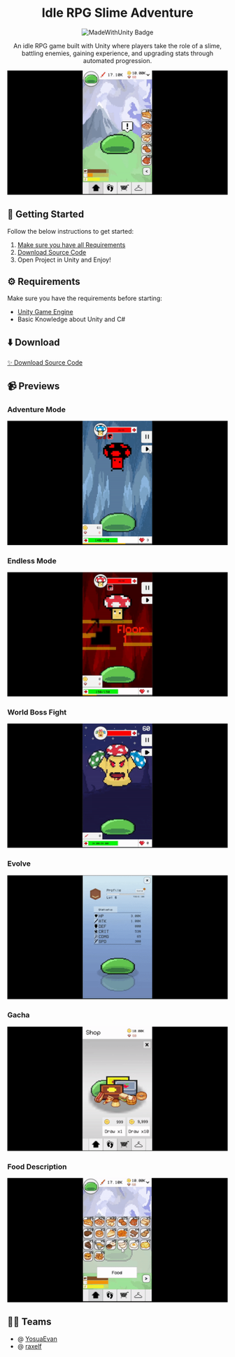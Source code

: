<div id="header" align="center">
   <h1>
    Idle RPG Slime Adventure
  </h1>
  <img src="https://img.shields.io/badge/Made%20with-Unity-57b9d3.svg?style=for-the-badge&logo=unity" alt="MadeWithUnity Badge"/>
  
An idle RPG game built with Unity where players take the role of a slime, battling enemies, gaining experience, and upgrading stats through automated progression.
</div>

<p align="center">
  <img src="Preview/previewPet.gif"/>
</p>

## 🤔 Getting Started

Follow the below instructions to get started:

1. [Make sure you have all Requirements](#requirements)
2. [Download Source Code](#download)
3. Open Project in Unity and Enjoy!

## ⚙️ Requirements

Make sure you have the requirements before starting:

- [Unity Game Engine](https://unity3d.com)
- Basic Knowledge about Unity and C#

## ⬇️ Download

[:sparkles: Download Source Code](https://github.com/raxelf/Idle-RPG-Slime-Adventure/archive/refs/heads/main.zip)

## 📹 Previews

<div id="previews">
   <h3>
      Adventure Mode
   </h3>
   <img src="Preview/previewAdventure.gif"/>
   <h3>
      Endless Mode
   </h3>
  <img src="Preview/previewEndless.gif"/>
  <h3>
      World Boss Fight
   </h3>
  <img src="Preview/previewWorldBoss.gif"/>
  <h3>
      Evolve
   </h3>
  <img src="Preview/previewEvolve.gif"/>
  <h3>
      Gacha
   </h3>
  <img src="Preview/previewGacha.gif"/>
   <h3>
      Food Description
   </h3>
  <img src="Preview/previewFoodDesc.gif"/>
</div>

## 🧑‍💻 Teams

- @ [YosuaEvan](https://github.com/yosuaevan/)
- @ [raxelf](https://github.com/raxelf/)
